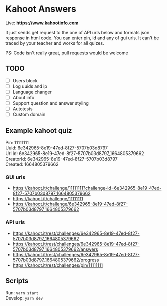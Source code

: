 
# Kahoot Answers #
Live: **https://www.kahootinfo.com**

It just sends get request to the one of API urls below and formats json response in html code. You can enter pin, id and any of gui urls. It can't be traced by your teacher and works for all quizes. 

PS: Code isn't really great, pull requests would be welcome

## TODO ## 
- [ ] Users block
- [ ] Log uuids and ip
- [ ] Language changer
- [ ] About info
- [ ] Support question and answer styling
- [ ] Autotests
- [ ] Custom domain

## Example kahoot quiz ##
Pin: 11111111  
Uuid: 6e342965-8e19-47ed-8f27-5707b03d8797  
Url id: 6e342965-8e19-47ed-8f27-5707b03d8797_1664805379662  
CreatorId: 6e342965-8e19-47ed-8f27-5707b03d8797  
Created: 1664805379662

### GUI urls ### 
 * https://kahoot.it/challenge/11111111?challenge-id=6e342965-8e19-47ed-8f27-5707b03d8797_1664805379662
 * https://kahoot.it/challenge/11111111
 * https://kahoot.it/challenge/6e342965-8e19-47ed-8f27-5707b03d8797_1664805379662

### API urls ###
 * https://kahoot.it/rest/challenges/6e342965-8e19-47ed-8f27-5707b03d8797_1664805379662
 * https://kahoot.it/rest/challenges/6e342965-8e19-47ed-8f27-5707b03d8797_1664805379662/answers
 * https://kahoot.it/rest/challenges/6e342965-8e19-47ed-8f27-5707b03d8797_1664805379662/progress
 * https://kahoot.it/rest/challenges/pin/11111111

## Scripts ##
Run: `yarn start`  
Develop: `yarn dev`
